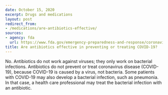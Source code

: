 ```yaml
---
date: October 15, 2020
excerpt: Drugs and medications
layout: post
redirect_from:
- /medications/are-antibiotics-effective/
sources:
- agency: fda
  url: https://www.fda.gov/emergency-preparedness-and-response/coronavirus-disease-2019-covid-19/coronavirus-disease-2019-covid-19-frequently-asked-questions
title: Are antibiotics effective in preventing or treating COVID-19?
---
```


No. Antibiotics do not work against viruses; they only work on bacterial infections. Antibiotics do not prevent or treat coronavirus disease (COVID-19), because COVID-19 is caused by a virus, not bacteria. Some patients with COVID-19 may also develop a bacterial infection, such as pneumonia. In that case, a health care professional may treat the bacterial infection with an antibiotic.